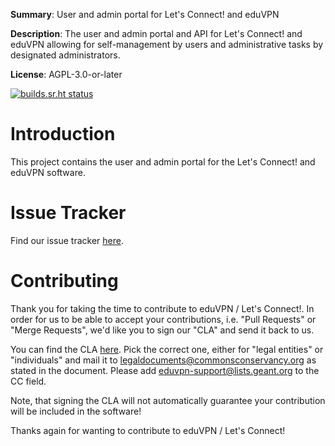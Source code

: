 **Summary**: User and admin portal for Let's Connect! and eduVPN 

**Description**: The user and admin portal and API for Let's Connect! and 
eduVPN allowing for self-management by users and administrative tasks by 
designated administrators.

**License**:  AGPL-3.0-or-later

[![builds.sr.ht status](https://builds.sr.ht/~fkooman/vpn-user-portal.svg)](https://builds.sr.ht/~fkooman/vpn-user-portal?)

# Introduction

This project contains the user and admin portal for the Let's Connect! and 
eduVPN software.

# Issue Tracker

Find our issue tracker [here](https://todo.sr.ht/~eduvpn/server).

# Contributing

Thank you for taking the time to contribute to eduVPN / Let's Connect!. In 
order for us to be able to accept your contributions, i.e. "Pull Requests" or
"Merge Requests", we'd like you to sign our "CLA" and send it back to us. 

You can find the CLA [here](https://commonsconservancy.org/resources/). Pick
the correct one, either for "legal entities" or "individuals" and mail it to
[legaldocuments@commonsconservancy.org](mailto:legaldocuments@commonsconservancy.org) 
as stated in the document. Please add 
[eduvpn-support@lists.geant.org](mailto:eduvpn-support@lists.geant.org) to the 
CC field.

Note, that signing the CLA will not automatically guarantee your contribution 
will be included in the software!

Thanks again for wanting to contribute to eduVPN / Let's Connect!
